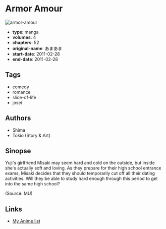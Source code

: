 # Armor Amour

![armor-amour](https://cdn.myanimelist.net/images/manga/2/149375.jpg)

-   **type**: manga
-   **volumes**: 4
-   **chapters**: 52
-   **original-name**: あまあま
-   **start-date**: 2011-02-28
-   **end-date**: 2011-02-28

## Tags

-   comedy
-   romance
-   slice-of-life
-   josei

## Authors

-   Shima
-   Tokio (Story & Art)

## Sinopse

Yuji's girlfriend Misaki may seem hard and cold on the outside, but inside she's actually soft and loving. As they prepare for their high school entrance exams, Misaki decides that they should temporarily cut off all their dating activities. Will they be able to study hard enough through this period to get into the same high school?

(Source: MU)

## Links

-   [My Anime list](https://myanimelist.net/manga/85991/Armor_Amour)
